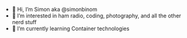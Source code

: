 - 👋 Hi, I’m Simon aka @simonbinom
- 👀 I’m interested in ham radio, coding, photography, and all the other nerd stuff
- 🌱 I’m currently learning Container technologies

<!---
simonbinom/simonbinom is a ✨ special ✨ repository because its `README.md` (this file) appears on your GitHub profile.
You can click the Preview link to take a look at your changes.
--->
